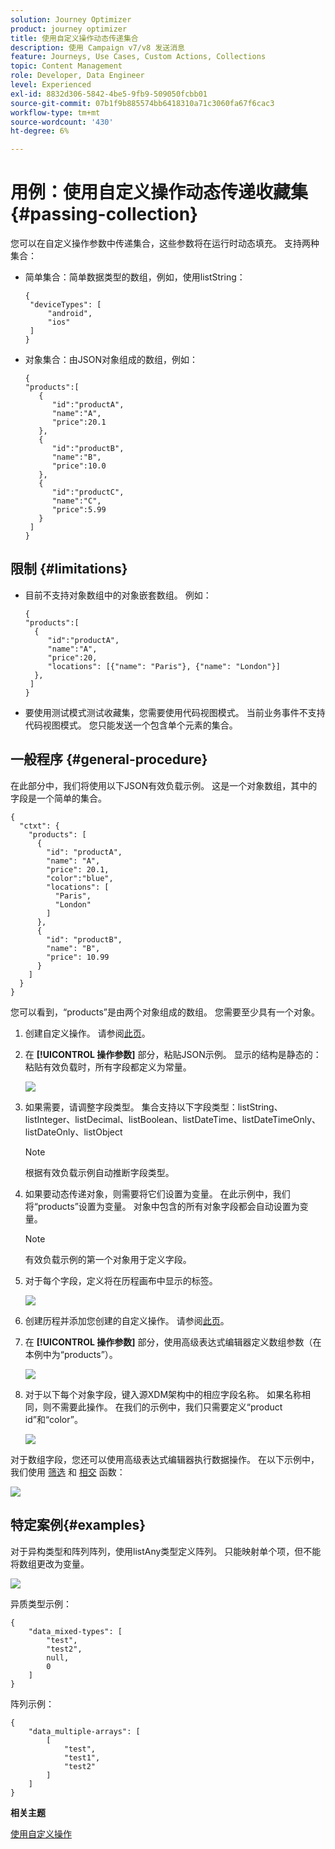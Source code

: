 ```yaml
---
solution: Journey Optimizer
product: journey optimizer
title: 使用自定义操作动态传递集合
description: 使用 Campaign v7/v8 发送消息
feature: Journeys, Use Cases, Custom Actions, Collections
topic: Content Management
role: Developer, Data Engineer
level: Experienced
exl-id: 8832d306-5842-4be5-9fb9-509050fcbb01
source-git-commit: 07b1f9b885574bb6418310a71c3060fa67f6cac3
workflow-type: tm+mt
source-wordcount: '430'
ht-degree: 6%

---
```



# 用例：使用自定义操作动态传递收藏集{#passing-collection}

您可以在自定义操作参数中传递集合，这些参数将在运行时动态填充。 支持两种集合：

* 简单集合：简单数据类型的数组，例如，使用listString：

  ```
  {
   "deviceTypes": [
       "android",
       "ios"
   ]
  }
  ```

* 对象集合：由JSON对象组成的数组，例如：

  ```
  {
  "products":[
     {
        "id":"productA",
        "name":"A",
        "price":20.1
     },
     {
        "id":"productB",
        "name":"B",
        "price":10.0
     },
     {
        "id":"productC",
        "name":"C",
        "price":5.99
     }
   ]
  }
  ```

## 限制 {#limitations}

* 目前不支持对象数组中的对象嵌套数组。 例如：

  ```
  {
  "products":[
    {
       "id":"productA",
       "name":"A",
       "price":20,
       "locations": [{"name": "Paris"}, {"name": "London"}]
    },
   ]
  }
  ```

* 要使用测试模式测试收藏集，您需要使用代码视图模式。 当前业务事件不支持代码视图模式。 您只能发送一个包含单个元素的集合。

## 一般程序 {#general-procedure}

在此部分中，我们将使用以下JSON有效负载示例。 这是一个对象数组，其中的字段是一个简单的集合。

```
{
  "ctxt": {
    "products": [
      {
        "id": "productA",
        "name": "A",
        "price": 20.1,
        "color":"blue",
        "locations": [
          "Paris",
          "London"
        ]
      },
      {
        "id": "productB",
        "name": "B",
        "price": 10.99
      }
    ]
  }
}
```

您可以看到，“products”是由两个对象组成的数组。 您需要至少具有一个对象。

1. 创建自定义操作。 请参阅[此页](../action/about-custom-action-configuration.md)。

1. 在 **[!UICONTROL 操作参数]** 部分，粘贴JSON示例。 显示的结构是静态的：粘贴有效负载时，所有字段都定义为常量。

   ![](assets/uc-collection-1.png)

1. 如果需要，请调整字段类型。 集合支持以下字段类型：listString、listInteger、listDecimal、listBoolean、listDateTime、listDateTimeOnly、listDateOnly、listObject

   >[!NOTE]
   >
   >根据有效负载示例自动推断字段类型。

1. 如果要动态传递对象，则需要将它们设置为变量。 在此示例中，我们将“products”设置为变量。 对象中包含的所有对象字段都会自动设置为变量。

   >[!NOTE]
   >
   >有效负载示例的第一个对象用于定义字段。

1. 对于每个字段，定义将在历程画布中显示的标签。

   ![](assets/uc-collection-2.png)

1. 创建历程并添加您创建的自定义操作。 请参阅[此页](../building-journeys/using-custom-actions.md)。

1. 在 **[!UICONTROL 操作参数]** 部分，使用高级表达式编辑器定义数组参数（在本例中为“products”）。

   ![](assets/uc-collection-3.png)

1. 对于以下每个对象字段，键入源XDM架构中的相应字段名称。 如果名称相同，则不需要此操作。 在我们的示例中，我们只需要定义“product id”和“color”。

   ![](assets/uc-collection-4.png)

对于数组字段，您还可以使用高级表达式编辑器执行数据操作。 在以下示例中，我们使用 [筛选](functions/functionfilter.md) 和 [相交](functions/functionintersect.md) 函数：

![](assets/uc-collection-5.png)

## 特定案例{#examples}

对于异构类型和阵列阵列，使用listAny类型定义阵列。 只能映射单个项，但不能将数组更改为变量。

![](assets/uc-collection-heterogeneous.png)

异质类型示例：

```
{
    "data_mixed-types": [
        "test",
        "test2",
        null,
        0
    ]
}
```

阵列示例：

```
{
    "data_multiple-arrays": [
        [
            "test",
            "test1",
            "test2"
        ]
    ]
}
```

**相关主题**

[使用自定义操作](../building-journeys/using-custom-actions.md)
